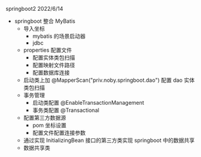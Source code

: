 springboot2 2022/6/14

* springboot 整合 MyBatis
  * 导入坐标
    * mybatis 的场景启动器
    * jdbc
  * properties 配置文件
    * 配置实体类包扫描
    * 配置映射文件路径
    * 配置数据库连接
  * 启动类上加 @MapperScan("priv.noby.springboot.dao") 配置 dao 实体类包扫描 
  * 事务管理
    * 启动类配置 @EnableTransactionManagement
    * 事务类配置 @Transactional
  * 配置第三方数据源
    * pom 坐标设置
    * 配置文件配置连接参数
  * 通过实现 InitializingBean 接口的第三方类实现 springboot 中的数据共享
  * 数据共享类
    